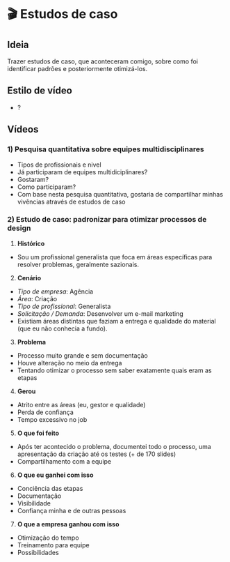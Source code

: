 # :clapper: **Estudos de caso**

## Ideia

Trazer estudos de caso, que aconteceram comigo, sobre como foi identificar padrões e posteriormente otimizá-los.

## Estilo de vídeo

- ?

## Vídeos

### 1) Pesquisa quantitativa sobre equipes multidisciplinares

- Tipos de profissionais e nivel
- Já participaram de equipes multidiciplinares?
- Gostaram?
- Como participaram?
- Com base nesta pesquisa quantitativa, gostaria de compartilhar minhas vivências através de estudos de caso

### 2) **Estudo de caso**: padronizar para otimizar processos de design

1. **Histórico**

- Sou um profissional generalista que foca em áreas específicas para resolver problemas, geralmente sazionais.

2. **Cenário**

- _Tipo de empresa_: Agência
- _Área_: Criação
- _Tipo de profissional_: Generalista
- _Solicitação / Demanda_: Desenvolver um e-mail marketing
- Existiam áreas distintas que faziam a entrega e qualidade do material (que eu não conhecia a fundo).

3. **Problema**

- Processo muito grande e sem documentação
- Houve alteração no meio da entrega
- Tentando otimizar o processo sem saber exatamente quais eram as etapas

4. **Gerou**

- Atrito entre as áreas (eu, gestor e qualidade)
- Perda de confiança
- Tempo excessivo no job

5. **O que foi feito**

- Após ter acontecido o problema, documentei todo o processo, uma apresentação da criação até os testes (+ de 170 slides)
- Compartilhamento com a equipe

6. **O que eu ganhei com isso**

- Conciência das etapas
- Documentação
- Visibilidade
- Confiança minha e de outras pessoas

7. **O que a empresa ganhou com isso**

- Otimização do tempo
- Treinamento para equipe
- Possibilidades
